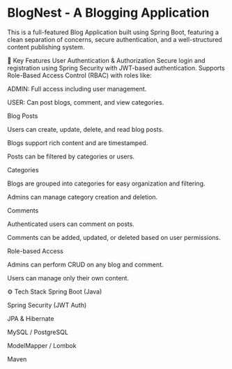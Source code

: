 # BlogNest - A Blogging Application
This is a full-featured Blog Application built using Spring Boot, featuring a clean separation of concerns, secure authentication, and a well-structured content publishing system.

🔐 Key Features
User Authentication & Authorization
Secure login and registration using Spring Security with JWT-based authentication.
Supports Role-Based Access Control (RBAC) with roles like:

ADMIN: Full access including user management.

USER: Can post blogs, comment, and view categories.

Blog Posts

Users can create, update, delete, and read blog posts.

Blogs support rich content and are timestamped.

Posts can be filtered by categories or users.

Categories

Blogs are grouped into categories for easy organization and filtering.

Admins can manage category creation and deletion.

Comments

Authenticated users can comment on posts.

Comments can be added, updated, or deleted based on user permissions.

Role-based Access

Admins can perform CRUD on any blog and comment.

Users can manage only their own content.

⚙️ Tech Stack
Spring Boot (Java)

Spring Security (JWT Auth)

JPA & Hibernate

MySQL / PostgreSQL

ModelMapper / Lombok

Maven
